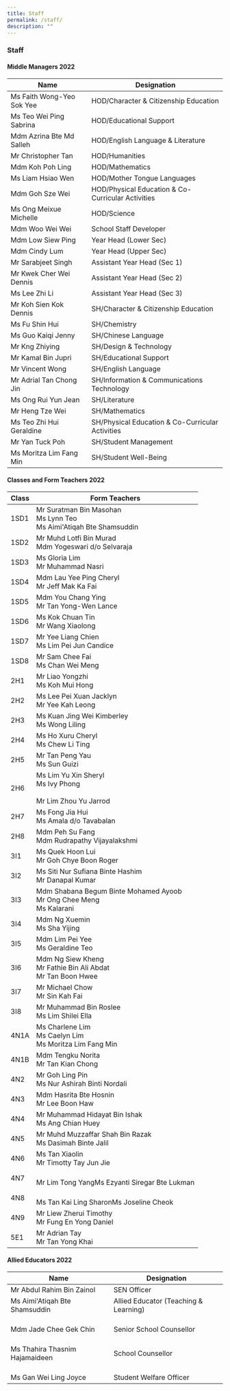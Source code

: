 ```yaml
---
title: Staff
permalink: /staff/
description: ""
---
```

### Staff
#### Middle Managers 2022

| Name  | Designation |
|---|---|
| Ms Faith Wong-Yeo Sok Yee | HOD/Character & Citizenship Education |
| Ms Teo Wei Ping Sabrina | HOD/Educational Support |
| Mdm Azrina Bte Md Salleh | HOD/English Language & Literature |
| Mr Christopher Tan | HOD/Humanities |
| Mdm Koh Poh Ling | HOD/Mathematics |
| Ms Liam Hsiao Wen | HOD/Mother Tongue Languages |
| Mdm Goh Sze Wei | HOD/Physical Education & Co-Curricular Activities |
| Ms Ong Meixue Michelle | HOD/Science |
| Mdm Woo Wei Wei | School Staff Developer |
| Mdm Low Siew Ping | Year Head (Lower Sec) |
| Mdm Cindy Lum | Year Head (Upper Sec)  |
| Mr Sarabjeet Singh | Assistant Year Head (Sec 1)  |
| Mr Kwek Cher Wei Dennis | Assistant Year Head (Sec 2)  |
| Ms Lee Zhi Li | Assistant Year Head (Sec 3)  |
| Mr Koh Sien Kok Dennis | SH/Character & Citizenship Education |
| Ms Fu Shin Hui | SH/Chemistry |
| Ms Guo Kaiqi Jenny | SH/Chinese Language |
| Mr Kng Zhiying | SH/Design & Technology |
| Mr Kamal Bin Jupri | SH/Educational Support  |
| Mr Vincent Wong | SH/English Language |
| Mr Adrial Tan Chong Jin  | SH/Information & Communications Technology  |
| Ms Ong Rui Yun Jean | SH/Literature |
| Mr Heng Tze Wei | SH/Mathematics |
| Ms Teo Zhi Hui Geraldine | SH/Physical Education & Co-Curricular Activities |
| Mr Yan Tuck Poh | SH/Student Management |
| Ms Moritza Lim Fang Min | SH/Student Well-Being |

#### Classes and Form Teachers 2022

| Class | Form Teachers |
|---|---|
| 1SD1 | Mr Suratman Bin Masohan<br>Ms Lynn Teo<br>Ms Aimi'Atiqah Bte Shamsuddin |
| 1SD2 | Mr Muhd Lotfi Bin Murad<br>Mdm Yogeswari d/o Selvaraja |
| 1SD3                    | Ms Gloria Lim<br>Mr Muhammad Nasri |
| 1SD4 | Mdm Lau Yee Ping Cheryl<br>Mr Jeff Mak Ka Fai |
| 1SD5 | Mdm You Chang Ying<br>Mr Tan Yong-Wen Lance |
| 1SD6 | Ms Kok Chuan Tin<br>Mr Wang Xiaolong |
| 1SD7 | Mr Yee Liang Chien<br>Ms Lim Pei Jun Candice |
| 1SD8 | Mr Sam Chee Fai<br>Ms Chan Wei Meng |
| 2H1 | Mr Liao Yongzhi<br>Ms Koh Mui Hong |
| 2H2 | Ms Lee Pei Xuan Jacklyn <br>Mr Yee Kah Leong |
| 2H3 | Ms Kuan Jing Wei Kimberley<br>Ms Wong Liling |
| 2H4 | Ms Ho Xuru Cheryl<br>Ms Chew Li Ting |
| 2H5 | Mr Tan Peng Yau<br>Ms Sun Guizi |
| 2H6 | Ms Lim Yu Xin Sheryl <br>Ms Ivy Phong<br><br>Mr Lim Zhou Yu Jarrod |
| 2H7 | Ms Fong Jia Hui<br>Ms Amala d/o Tavabalan |
| 2H8 | Mdm Peh Su Fang<br>Mdm Rudrapathy Vijayalakshmi |
| 3I1 | Ms Quek Hoon Lui<br>Mr Goh Chye Boon Roger |
| 3I2 | Ms Siti Nur Sufiana Binte Hashim<br>Mr Danapal Kumar |
| 3I3 | Mdm Shabana Begum Binte Mohamed Ayoob<br>Mr Ong Chee Meng<br>Ms Kalarani |
| 3I4 | Mdm Ng Xuemin<br>Ms Sha Yijing |
| 3I5 | Mdm Lim Pei Yee<br>Ms Geraldine Teo |
| 3I6 | Mdm Ng Siew Kheng<br>Mr Fathie Bin Ali Abdat<br>Mr Tan Boon Hwee |
| 3I7 | Mr Michael Chow<br>Mr Sin Kah Fai |
| 3I8 | Mr Muhammad Bin Roslee<br>Ms Lim Shilei Ella |
| 4N1A | Ms Charlene Lim<br>Ms Caelyn Lim<br>Ms Moritza Lim Fang Min |
| 4N1B | Mdm Tengku Norita<br>Mr Tan Kian Chong |
| 4N2 | Mr Goh Ling Pin<br>Ms Nur Ashirah Binti Nordali |
| 4N3 | Mdm Hasrita Bte Hosnin<br>Mr Lee Boon Haw |
| 4N4 | Mr Muhammad Hidayat Bin Ishak<br>Ms Ang Chian Huey |
| 4N5 | Mr  Muhd Muzzaffar Shah Bin Razak<br>Ms Dasimah Binte Jalil |
| 4N6 | Ms Tan Xiaolin<br>Mr Timotty Tay Jun Jie |
| 4N7  | <br>Mr Lim Tong YangMs Ezyanti Siregar Bte Lukman |
| 4N8 | <br>Ms Tan Kai Ling SharonMs Joseline Cheok |
| 4N9 | Mr Liew Zherui Timothy<br>Mr Fung En Yong Daniel |
| 5E1 | Mr Adrian Tay<br>Mr Tan Yong Khai |

#### Allied Educators 2022

| Name | Designation |
|---|---|
| Mr Abdul Rahim Bin Zainol<br> | SEN Officer<br> |
| Ms Aimi'Atiqah Bte Shamsuddin | Allied Educator (Teaching & Learning) |
| <br>Mdm Jade Chee Gek Chin | <br>Senior School Counsellor |
| <br>Ms Thahira Thasnim Hajamaideen | <br>School Counsellor |
| <br>Ms Gan Wei Ling Joyce  | <br>Student Welfare Officer |